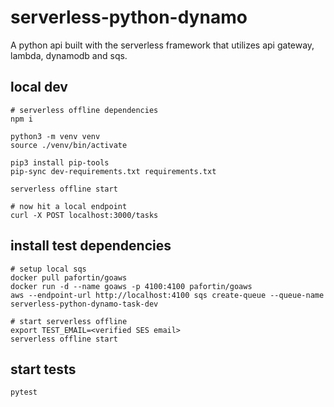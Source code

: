 # serverless-python-dynamo
A python api built with the serverless framework that utilizes api gateway, lambda, dynamodb and sqs.
## local dev
```
# serverless offline dependencies
npm i

python3 -m venv venv
source ./venv/bin/activate

pip3 install pip-tools
pip-sync dev-requirements.txt requirements.txt

serverless offline start

# now hit a local endpoint
curl -X POST localhost:3000/tasks
```
## install test dependencies
```
# setup local sqs
docker pull pafortin/goaws
docker run -d --name goaws -p 4100:4100 pafortin/goaws
aws --endpoint-url http://localhost:4100 sqs create-queue --queue-name serverless-python-dynamo-task-dev

# start serverless offline
export TEST_EMAIL=<verified SES email>
serverless offline start
```
## start tests
```
pytest
```
